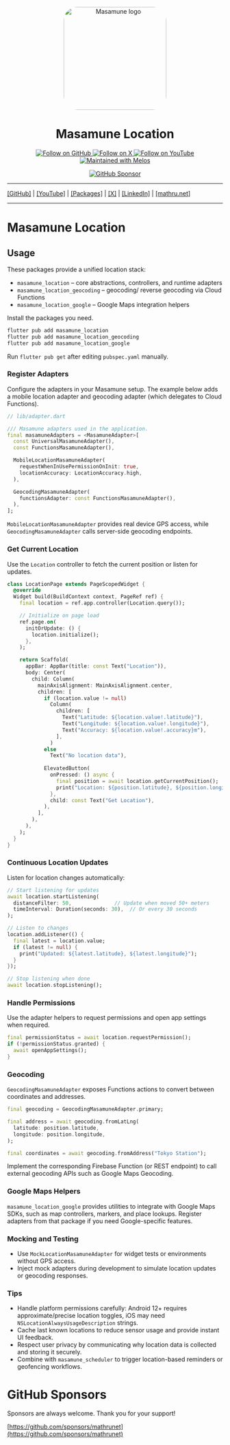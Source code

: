 <p align="center">
  <a href="https://mathru.net">
    <img width="240px" src="https://raw.githubusercontent.com/mathrunet/flutter_masamune/master/.github/images/icon.png" alt="Masamune logo" style="border-radius: 32px"s><br/>
  </a>
  <h1 align="center">Masamune Location</h1>
</p>

<p align="center">
  <a href="https://github.com/mathrunet">
    <img src="https://img.shields.io/static/v1?label=GitHub&message=Follow&logo=GitHub&color=333333&link=https://github.com/mathrunet" alt="Follow on GitHub" />
  </a>
  <a href="https://x.com/mathru">
    <img src="https://img.shields.io/static/v1?label=@mathru&message=Follow&logo=X&color=0F1419&link=https://x.com/mathru" alt="Follow on X" />
  </a>
  <a href="https://www.youtube.com/c/mathrunetchannel">
    <img src="https://img.shields.io/static/v1?label=YouTube&message=Follow&logo=YouTube&color=FF0000&link=https://www.youtube.com/c/mathrunetchannel" alt="Follow on YouTube" />
  </a>
  <a href="https://github.com/invertase/melos">
    <img src="https://img.shields.io/static/v1?label=maintained%20with&message=melos&color=FF1493&link=https://github.com/invertase/melos" alt="Maintained with Melos" />
  </a>
</p>

<p align="center">
  <a href="https://github.com/sponsors/mathrunet"><img src="https://img.shields.io/static/v1?label=Sponsor&message=%E2%9D%A4&logo=GitHub&color=ff69b4&link=https://github.com/sponsors/mathrunet" alt="GitHub Sponsor" /></a>
</p>

---

[[GitHub]](https://github.com/mathrunet) | [[YouTube]](https://www.youtube.com/c/mathrunetchannel) | [[Packages]](https://pub.dev/publishers/mathru.net/packages) | [[X]](https://x.com/mathru) | [[LinkedIn]](https://www.linkedin.com/in/mathrunet/) | [[mathru.net]](https://mathru.net)

---

# Masamune Location

## Usage

These packages provide a unified location stack:

- `masamune_location` – core abstractions, controllers, and runtime adapters
- `masamune_location_geocoding` – geocoding/ reverse geocoding via Cloud Functions
- `masamune_location_google` – Google Maps integration helpers

Install the packages you need.

```bash
flutter pub add masamune_location
flutter pub add masamune_location_geocoding
flutter pub add masamune_location_google
```

Run `flutter pub get` after editing `pubspec.yaml` manually.

### Register Adapters

Configure the adapters in your Masamune setup. The example below adds a mobile location adapter and geocoding adapter (which delegates to Cloud Functions).

```dart
// lib/adapter.dart

/// Masamune adapters used in the application.
final masamuneAdapters = <MasamuneAdapter>[
  const UniversalMasamuneAdapter(),
  const FunctionsMasamuneAdapter(),

  MobileLocationMasamuneAdapter(
    requestWhenInUsePermissionOnInit: true,
    locationAccuracy: LocationAccuracy.high,
  ),

  GeocodingMasamuneAdapter(
    functionsAdapter: const FunctionsMasamuneAdapter(),
  ),
];
```

`MobileLocationMasamuneAdapter` provides real device GPS access, while `GeocodingMasamuneAdapter` calls server-side geocoding endpoints.

### Get Current Location

Use the `Location` controller to fetch the current position or listen for updates.

```dart
class LocationPage extends PageScopedWidget {
  @override
  Widget build(BuildContext context, PageRef ref) {
    final location = ref.app.controller(Location.query());

    // Initialize on page load
    ref.page.on(
      initOrUpdate: () {
        location.initialize();
      },
    );

    return Scaffold(
      appBar: AppBar(title: const Text("Location")),
      body: Center(
        child: Column(
          mainAxisAlignment: MainAxisAlignment.center,
          children: [
            if (location.value != null)
              Column(
                children: [
                  Text("Latitude: ${location.value!.latitude}"),
                  Text("Longitude: ${location.value!.longitude}"),
                  Text("Accuracy: ${location.value!.accuracy}m"),
                ],
              )
            else
              Text("No location data"),
            
            ElevatedButton(
              onPressed: () async {
                final position = await location.getCurrentPosition();
                print("Location: ${position.latitude}, ${position.longitude}");
              },
              child: const Text("Get Location"),
            ),
          ],
        ),
      ),
    );
  }
}
```

### Continuous Location Updates

Listen for location changes automatically:

```dart
// Start listening for updates
await location.startListening(
  distanceFilter: 50,              // Update when moved 50+ meters
  timeInterval: Duration(seconds: 30),  // Or every 30 seconds
);

// Listen to changes
location.addListener(() {
  final latest = location.value;
  if (latest != null) {
    print("Updated: ${latest.latitude}, ${latest.longitude}");
  }
});

// Stop listening when done
await location.stopListening();
```

### Handle Permissions

Use the adapter helpers to request permissions and open app settings when required.

```dart
final permissionStatus = await location.requestPermission();
if (!permissionStatus.granted) {
  await openAppSettings();
}
```

### Geocoding

`GeocodingMasamuneAdapter` exposes Functions actions to convert between coordinates and addresses.

```dart
final geocoding = GeocodingMasamuneAdapter.primary;

final address = await geocoding.fromLatLng(
  latitude: position.latitude,
  longitude: position.longitude,
);

final coordinates = await geocoding.fromAddress("Tokyo Station");
```

Implement the corresponding Firebase Function (or REST endpoint) to call external geocoding APIs such as Google Maps Geocoding.

### Google Maps Helpers

`masamune_location_google` provides utilities to integrate with Google Maps SDKs, such as map controllers, markers, and place lookups. Register adapters from that package if you need Google-specific features.

### Mocking and Testing

- Use `MockLocationMasamuneAdapter` for widget tests or environments without GPS access.
- Inject mock adapters during development to simulate location updates or geocoding responses.

### Tips

- Handle platform permissions carefully: Android 12+ requires approximate/precise location toggles, iOS may need `NSLocationAlwaysUsageDescription` strings.
- Cache last known locations to reduce sensor usage and provide instant UI feedback.
- Respect user privacy by communicating why location data is collected and storing it securely.
- Combine with `masamune_scheduler` to trigger location-based reminders or geofencing workflows.

# GitHub Sponsors

Sponsors are always welcome. Thank you for your support!

[https://github.com/sponsors/mathrunet](https://github.com/sponsors/mathrunet)